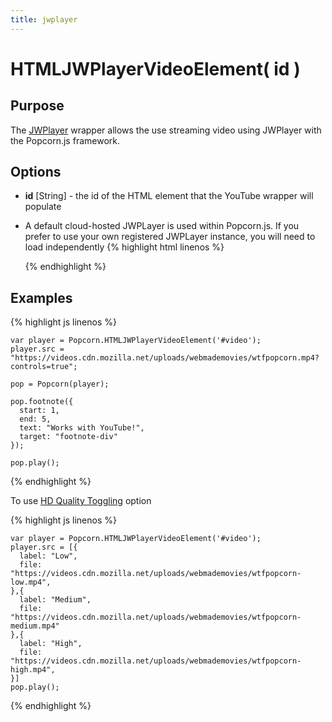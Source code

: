 ```yaml
---
title: jwplayer
---
```

# HTMLJWPlayerVideoElement( id ) #

## Purpose ##

The [JWPlayer](http://jwplayer.com) wrapper allows the use streaming video using JWPlayer with the Popcorn.js framework.

## Options ##

* **id** \[String\] - the id of the HTML element that the YouTube wrapper will populate

* A default cloud-hosted JWPLayer is used within Popcorn.js. If you prefer to use your own registered JWPLayer instance, you will need to load independently
  {% highlight html linenos %}
    <script src="http://jwpsrv.com/library/<registered-id>.js"></script>
  {% endhighlight %}

## Examples ##

{% highlight js linenos %}

    var player = Popcorn.HTMLJWPlayerVideoElement('#video');
    player.src = "https://videos.cdn.mozilla.net/uploads/webmademovies/wtfpopcorn.mp4?controls=true";

    pop = Popcorn(player);

    pop.footnote({
      start: 1,
      end: 5,
      text: "Works with YouTube!",
      target: "footnote-div"
    });

    pop.play();
{% endhighlight %}

To use [HD Quality Toggling](http://support.jwplayer.com/customer/portal/articles/1428524-hd-quality-toggling) option

{% highlight js linenos %}

    var player = Popcorn.HTMLJWPlayerVideoElement('#video');
    player.src = [{
      label: "Low",
      file: "https://videos.cdn.mozilla.net/uploads/webmademovies/wtfpopcorn-low.mp4",
    },{
      label: "Medium",
      file: "https://videos.cdn.mozilla.net/uploads/webmademovies/wtfpopcorn-medium.mp4"
    },{
      label: "High",
      file: "https://videos.cdn.mozilla.net/uploads/webmademovies/wtfpopcorn-high.mp4",
    }]
    pop.play();
{% endhighlight %}
